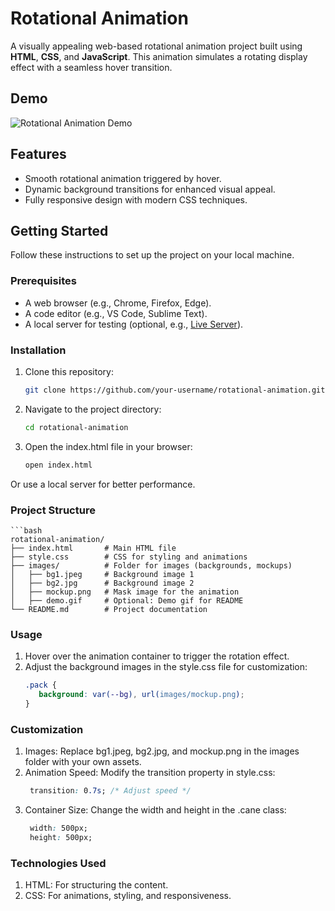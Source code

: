 # Rotational Animation

A visually appealing web-based rotational animation project built using **HTML**, **CSS**, and **JavaScript**. This animation simulates a rotating display effect with a seamless hover transition.

## Demo

![Rotational Animation Demo](images/demo.gif)

## Features

- Smooth rotational animation triggered by hover.
- Dynamic background transitions for enhanced visual appeal.
- Fully responsive design with modern CSS techniques.

## Getting Started

Follow these instructions to set up the project on your local machine.

### Prerequisites

- A web browser (e.g., Chrome, Firefox, Edge).
- A code editor (e.g., VS Code, Sublime Text).
- A local server for testing (optional, e.g., [Live Server](https://marketplace.visualstudio.com/items?itemName=ritwickdey.LiveServer)).

### Installation

1. Clone this repository:
   ```bash
   git clone https://github.com/your-username/rotational-animation.git
2. Navigate to the project directory:
   ```bash
   cd rotational-animation
3. Open the index.html file in your browser:
   ```bash 
   open index.html
  Or use a local server for better performance.

### Project Structure
    ```bash
    rotational-animation/
    ├── index.html       # Main HTML file
    ├── style.css        # CSS for styling and animations
    ├── images/          # Folder for images (backgrounds, mockups)
    │   ├── bg1.jpeg     # Background image 1
    │   ├── bg2.jpg      # Background image 2
    │   ├── mockup.png   # Mask image for the animation
    │   ├── demo.gif     # Optional: Demo gif for README
    └── README.md        # Project documentation 
    
### Usage

1. Hover over the animation container to trigger the rotation effect.
2. Adjust the background images in the style.css file for customization:
   ```css
   .pack {
      background: var(--bg), url(images/mockup.png);
   }

### Customization

1. Images: Replace bg1.jpeg, bg2.jpg, and mockup.png in the images folder with your own assets.
2. Animation Speed: Modify the transition property in style.css:
   ```css
    transition: 0.7s; /* Adjust speed */
3. Container Size: Change the width and height in the .cane class:
   ```css
    width: 500px;
    height: 500px;

### Technologies Used
1. HTML: For structuring the content.
2. CSS: For animations, styling, and responsiveness.
